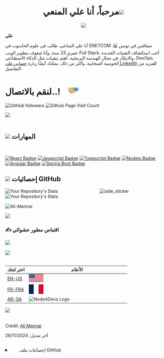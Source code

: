 <h1 align="center"><b>مرحباً، أنا علي المنعي</b><img src="https://media.giphy.com/media/hvRJCLFzcasrR4ia7z/giphy.gif" width="35"></h1>
<p align="center">
  <a href="https://github.com/DenverCoder1/readme-typing-svg"><img src="https://readme-typing-svg.herokuapp.com?font=Time+New+Roman&color=cyan&size=25&center=true&vCenter=true&width=600&height=100&lines=مرحباً!+أنا+علي+المنعي..&hearts;++;مطور+ويب+مكتمل+التعلم+الذاتي,+مهندس+برمجيات,+أحب+تعلم+أشياء+جديدة..<3"></a>
</p>

**عنّي**

أنا علي المناعي، طالب في علوم الحاسوب في ENETCOM صفاقس في تونس 💻. عمري 23 سنة، وأنا شغوف بتطوير الويب Full Stack. أحب استكشاف التقنيات الجديدة والابتكار في مجال الهندسة البرمجية. أهتم بتقنيات مثل الذكاء الاصطناعي، DevOps، الحوسبة السحابية، وأكثر من ذلك. يمكنك أيضًا زيارة [حسابي على LinkedIn](https://www.linkedin.com/in/ali-mannai) للمزيد من التفاصيل.

# <b>لنقم بالاتصال..!</b><img src="https://github.com/0xAbdulKhalid/0xAbdulKhalid/raw/main/assets/mdImages/handshake.gif" width="80">


<!-- عدد المتابعين في GitHub / عدد الزوار / العمر -->
![GitHub followers](https://img.shields.io/github/followers/Ali-Mannai?style=social)
![Github Page Visit Count](https://komarev.com/ghpvc/?username=Ali-Mannai)

<!-- خط فصل -->
<img src="https://user-images.githubusercontent.com/73097560/115834477-dbab4500-a447-11eb-908a-139a6edaec5c.gif"><br><br>

<!-- المهارات -->
## <img src="https://media2.giphy.com/media/QssGEmpkyEOhBCb7e1/giphy.gif?cid=ecf05e47a0n3gi1bfqntqmob8g9aid1oyj2wr3ds3mg700bl&rid=giphy.gif" width="25"><b> المهارات</b>
<br>

[![React Badge](https://img.shields.io/badge/-React-61DBFB?style=for-the-badge&labelColor=black&logo=react&logoColor=61DBFB)](https://alimannai.netlify.app/certificates) 
[![Javascript Badge](https://img.shields.io/badge/-Javascript-F0DB4F?style=for-the-badge&labelColor=black&logo=javascript&logoColor=F0DB4F)](https://alimannai.netlify.app/certificates) 
[![Typescript Badge](https://img.shields.io/badge/-Typescript-007acc?style=for-the-badge&labelColor=black&logo=typescript&logoColor=007acc)](https://alimannai.netlify.app/certificates) 
[![Nodejs Badge](https://img.shields.io/badge/-Nodejs-3C873A?style=for-the-badge&labelColor=black&logo=node.js&logoColor=3C873A)](https://alimannai.netlify.app/certificates) 
[![Angular Badge](https://img.shields.io/badge/-Angular-DD0031?style=for-the-badge&labelColor=black&logo=angular&logoColor=DD0031)](https://alimannai.netlify.app/certificates) 
[![Spring Boot Badge](https://img.shields.io/badge/-Spring%20Boot-6DB33F?style=for-the-badge&labelColor=black&logo=springboot&logoColor=6DB33F)](https://alimannai.netlify.app/certificates)

<!-- إحصائيات GitHub -->
## <img src="https://media.giphy.com/media/iY8CRBdQXODJSCERIr/giphy.gif" width="35"><b> إحصائيات GitHub </b>
<img align="right" width=200px height=200px alt="side_sticker" src="https://media.giphy.com/media/TEnXkcsHrP4YedChhA/giphy.gif" />

![Your Repository's Stats](https://github-readme-stats.vercel.app/api/top-langs/?username=Ali-Mannai&show_icons=true&locale=en&layout=compact&langs_count=50&theme=algolia)
![Your Repository's Stats](https://github-readme-stats.vercel.app/api?username=Ali-Mannai&show_icons=true&theme=radical)
<p><img align="center" src="https://github-readme-streak-stats.herokuapp.com/?user=Ali-Mannai&&theme=algolia" alt="Ali-Mannai" /></p>

![](https://github-readme-activity-graph.vercel.app/graph?username=Ali-Mannai&theme=react)

### ✍️ اقتباس مطور عشوائي
![](https://quotes-github-readme.vercel.app/api?type=horizontal&theme=radical)

<img src="https://user-images.githubusercontent.com/73097560/115834477-dbab4500-a447-11eb-908a-139a6edaec5c.gif"><br><br>

<div align="center" >

| اختر لغتك         | الأعلام                                                                                                              |
| ------------------------ | ------------------------------------------------------------------------------------------------------------------------ |
| [EN-US](./README.md)       | <img width="15%" alt="Node4Devs Logo" title="دولة الولايات المتحدة الأمريكية" src="./assets/images/flags/USA.png" /> |
| [FR-FRA](./README-FR-FRA.md) | <img width="15%" alt="Node4Devs Logo" title="دولة فرنسا" src="./assets/images/flags/France.png" />        |
| [AR-SA](./README-AR-SA.md) | <img width="15%" alt="Node4Devs Logo" title="دولة المملكة العربية السعودية" src="./assets/images/flags/saudi_arabia.jpg" />        |

</div>

<img src="https://user-images.githubusercontent.com/73097560/115834477-dbab4500-a447-11eb-908a-139a6edaec5c.gif"><br><br>

Crédit: [Ali Mannai](https://github.com/Ali-Mannai)

آخر تعديل: 26/11/2024
<details> 
  <summary>  <img src="./assets/giphy.gif" width="30px" alt="Git"/>إحصائيات ملف GitHub </summary>
  <div>
  <samp>
      <br/>
            <p align="center">
      </p>
        <p align="center">
          <a href="https://github.com/Ali-Mannai/">
          <img width="45%" src="https://github-readme-stats.vercel.app/api?username=Ali-Mannai&show_icons=true&count_private=true&hide=prs&hide_title=true&hide_border=true&include_all_commits=true&theme=radical" alt="إحصائيات GitHub الخاصة بـ Ali" />
          </a>
          </p>
  </samp>
</div>
</details>
